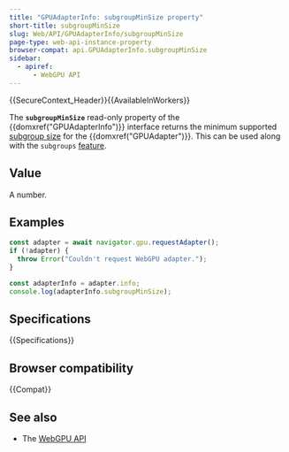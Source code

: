 ```yaml
---
title: "GPUAdapterInfo: subgroupMinSize property"
short-title: subgroupMinSize
slug: Web/API/GPUAdapterInfo/subgroupMinSize
page-type: web-api-instance-property
browser-compat: api.GPUAdapterInfo.subgroupMinSize
sidebar:
  - apiref:
      - WebGPU API
---
```


{{SecureContext_Header}}{{AvailableInWorkers}}

The **`subgroupMinSize`** read-only property of the {{domxref("GPUAdapterInfo")}} interface returns the minimum supported [subgroup size](https://gpuweb.github.io/gpuweb/wgsl/#subgroup-size) for the {{domxref("GPUAdapter")}}. This can be used along with the `subgroups` [feature](/en-US/docs/Web/API/GPUSupportedFeatures).

## Value

A number.

## Examples

```js
const adapter = await navigator.gpu.requestAdapter();
if (!adapter) {
  throw Error("Couldn't request WebGPU adapter.");
}

const adapterInfo = adapter.info;
console.log(adapterInfo.subgroupMinSize);
```

## Specifications

{{Specifications}}

## Browser compatibility

{{Compat}}

## See also

- The [WebGPU API](/en-US/docs/Web/API/WebGPU_API)
